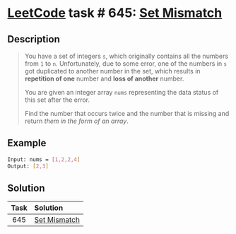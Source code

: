 # [LeetCode][leetcode] task # 645: [Set Mismatch][task]

Description
-----------

> You have a set of integers `s`, which originally contains all the numbers from `1` to `n`.
> Unfortunately, due to some error, one of the numbers in `s` got duplicated to another number in the set,
> which results in **repetition of one** number and **loss of another** number.
> 
> You are given an integer array `nums` representing the data status of this set after the error.
> 
> Find the number that occurs twice and the number that is missing and return _them in the form of an array_.

 Example
-------

```sh
Input: nums = [1,2,2,4]
Output: [2,3]
```

Solution
--------

| Task | Solution                 |
|:----:|:-------------------------|
| 645  | [Set Mismatch][solution] |


[leetcode]: <http://leetcode.com/>
[task]: <https://leetcode.com/problems/set-mismatch/>
[solution]: <https://github.com/wellaxis/praxis-leetcode/blob/main/src/main/java/com/witalis/praxis/leetcode/task/h7/p645/option/Practice.java>
